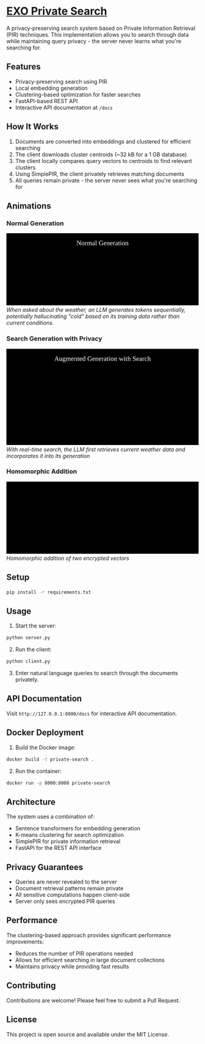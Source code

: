 # [EXO Private Search](https://blog.exolabs.net/day-8/)

A privacy-preserving search system based on Private Information Retrieval (PIR) techniques. This implementation allows you to search through data while maintaining query privacy - the server never learns what you're searching for.

## Features
- Privacy-preserving search using PIR
- Local embedding generation
- Clustering-based optimization for faster searches
- FastAPI-based REST API
- Interactive API documentation at `/docs`

## How It Works

1. Documents are converted into embeddings and clustered for efficient searching
2. The client downloads cluster centroids (~32 kB for a 1 GB database)
3. The client locally compares query vectors to centroids to find relevant clusters
4. Using SimplePIR, the client privately retrieves matching documents
5. All queries remain private - the server never sees what you're searching for

## Animations

### Normal Generation
![Normal Generation](normal-generation.svg)
*When asked about the weather, an LLM generates tokens sequentially, potentially hallucinating "cold" based on its training data rather than current conditions.*

### Search Generation with Privacy
![Private Search Generation](search-generation.svg)
*With real-time search, the LLM first retrieves current weather data and incorporates it into its generation*

### Homomorphic Addition
![Homomorphic Addition](homomorphic-addition.svg)
*Homomorphic addition of two encrypted vectors*

## Setup

```bash
pip install -r requirements.txt
```

## Usage

1. Start the server:
```bash
python server.py
```

2. Run the client:
```bash
python client.py
```

3. Enter natural language queries to search through the documents privately.

## API Documentation

Visit `http://127.0.0.1:8000/docs` for interactive API documentation.

## Docker Deployment

1. Build the Docker image:
```bash
docker build -t private-search .
```

2. Run the container:
```bash
docker run -p 8000:8000 private-search
```

## Architecture

The system uses a combination of:
- Sentence transformers for embedding generation
- K-means clustering for search optimization
- SimplePIR for private information retrieval
- FastAPI for the REST API interface

## Privacy Guarantees

- Queries are never revealed to the server
- Document retrieval patterns remain private
- All sensitive computations happen client-side
- Server only sees encrypted PIR queries

## Performance

The clustering-based approach provides significant performance improvements:
- Reduces the number of PIR operations needed
- Allows for efficient searching in large document collections
- Maintains privacy while providing fast results

## Contributing

Contributions are welcome! Please feel free to submit a Pull Request.

## License

This project is open source and available under the MIT License. 